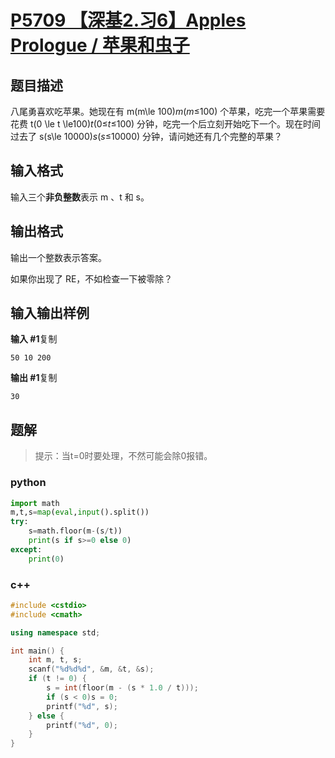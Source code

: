 # [P5709 【深基2.习6】Apples Prologue / 苹果和虫子](https://www.luogu.com.cn/problem/P5709)

## 题目描述

八尾勇喜欢吃苹果。她现在有 m(m\le 100)*m*(*m*≤100) 个苹果，吃完一个苹果需要花费 t(0 \le t \le100)*t*(0≤*t*≤100) 分钟，吃完一个后立刻开始吃下一个。现在时间过去了 s(s\le 10000)*s*(*s*≤10000) 分钟，请问她还有几个完整的苹果？

## 输入格式

输入三个**非负整数**表示 m 、t 和 s。

## 输出格式

输出一个整数表示答案。

如果你出现了 RE，不如检查一下被零除？

## 输入输出样例

**输入 #1**复制

```
50 10 200
```

**输出 #1**复制

```
30
```

## 题解

> 提示：当t=0时要处理，不然可能会除0报错。

### python

```python
import math
m,t,s=map(eval,input().split())
try:
    s=math.floor(m-(s/t))
    print(s if s>=0 else 0)
except:
    print(0)
```

### c++

```cpp
#include <cstdio>
#include <cmath>

using namespace std;

int main() {
    int m, t, s;
    scanf("%d%d%d", &m, &t, &s);
    if (t != 0) {
        s = int(floor(m - (s * 1.0 / t)));
        if (s < 0)s = 0;
        printf("%d", s);
    } else {
        printf("%d", 0);
    }
}
```

